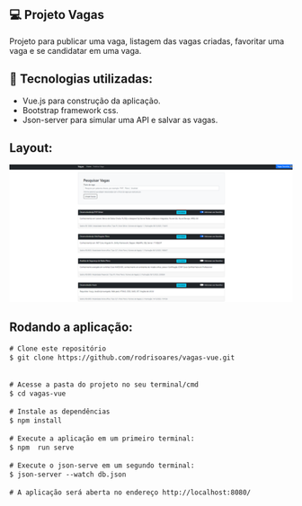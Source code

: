 ## 💻 Projeto Vagas 

Projeto para publicar uma vaga, listagem das vagas criadas, favoritar uma vaga e se candidatar em uma vaga.


## 🚀 Tecnologias utilizadas:
- Vue.js para construção da aplicação.
- Bootstrap framework css.
- Json-server para simular uma API e salvar as vagas.


## Layout:
<img src="https://github.com/rodrisoares/vagas-vue/blob/main/src/assets/vagas-vue.PNG" />

## Rodando a aplicação:
```
# Clone este repositório
$ git clone https://github.com/rodrisoares/vagas-vue.git


# Acesse a pasta do projeto no seu terminal/cmd
$ cd vagas-vue

# Instale as dependências
$ npm install 

# Execute a aplicação em um primeiro terminal:
$ npm  run serve 

# Execute o json-serve em um segundo terminal:
$ json-server --watch db.json

# A aplicação será aberta no endereço http://localhost:8080/
```
